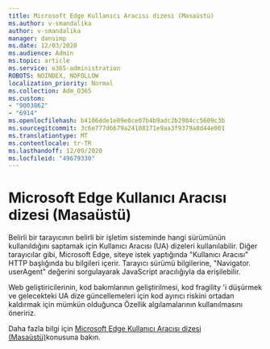 ```yaml
---
title: Microsoft Edge Kullanıcı Aracısı dizesi (Masaüstü)
ms.author: v-smandalika
author: v-smandalika
manager: dansimp
ms.date: 12/03/2020
ms.audience: Admin
ms.topic: article
ms.service: o365-administration
ROBOTS: NOINDEX, NOFOLLOW
localization_priority: Normal
ms.collection: Adm_O365
ms.custom:
- "9003862"
- "6914"
ms.openlocfilehash: b4106dde1e09e0ce07b4b9adc2b2984cc5609c3b
ms.sourcegitcommit: 3c6e777d6679a24108171e9aa3f9379a8d44e001
ms.translationtype: MT
ms.contentlocale: tr-TR
ms.lasthandoff: 12/09/2020
ms.locfileid: "49679330"
---
```

# <a name="microsoft-edge-user-agent-string-desktop"></a>Microsoft Edge Kullanıcı Aracısı dizesi (Masaüstü)

Belirli bir tarayıcının belirli bir işletim sisteminde hangi sürümünün kullanıldığını saptamak için Kullanıcı Aracısı (UA) dizeleri kullanılabilir. Diğer tarayıcılar gibi, Microsoft Edge, siteye istek yaptığında "Kullanıcı Aracısı" HTTP başlığında bu bilgileri içerir. Tarayıcı sürümü bilgilerine, "Navigator. userAgent" değerini sorgulayarak JavaScript aracılığıyla da erişilebilir.

Web geliştiricilerinin, kod bakımlarının geliştirilmesi, kod fragility 'i düşürmek ve gelecekteki UA dize güncellemeleri için kod ayırıcı riskini ortadan kaldırmak için mümkün olduğunca Özellik algılamalarının kullanılmasını öneririz.

Daha fazla bilgi için [Microsoft Edge Kullanıcı Aracısı dizesi (Masaüstü)](https://docs.microsoft.com/microsoft-edge/web-platform/user-agent-string)konusuna bakın.